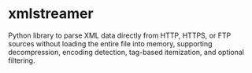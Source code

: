 # xmlstreamer
Python library to parse XML data directly from HTTP, HTTPS, or FTP sources without loading the entire file into memory, supporting decompression, encoding detection, tag-based itemization, and optional filtering.
